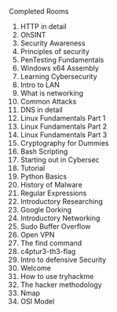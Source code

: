 Completed Rooms

1. HTTP in detail
2. OhSINT
3. Security Awareness
4. Principles of security
5. PenTesting Fundamentals
6. Windows x64 Assembly
7. Learning Cybersecurity
8. Intro to LAN
9. What is networking
10. Common Attacks
11. DNS in detail
12. Linux Fundamentals Part 1
13. Linux Fundamentals Part 2
14. Linux Fundamentals Part 3
15. Cryptography for Dummies
16. Bash Scripting
17. Starting out in Cybersec
18. Tutorial
19. Python Basics
20. History of Malware
21. Regular Expressions
22. Introductory Researching 
23. Google Dorking
24. Introductory Networking
25. Sudo Buffer Overflow
26. Open VPN
27. The find command
28. c4ptur3-th3-flag
29. Intro to defensive Security
30. Welcome
31. How to use tryhackme
32. The hacker methodology
33. Nmap
34. OSI Model
